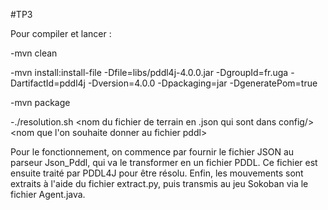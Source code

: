 #TP3

Pour compiler et lancer :

-mvn clean  

-mvn install:install-file -Dfile=libs/pddl4j-4.0.0.jar -DgroupId=fr.uga -DartifactId=pddl4j -Dversion=4.0.0 -Dpackaging=jar -DgeneratePom=true  

-mvn package  

-./resolution.sh <nom du fichier de terrain en .json qui sont dans config/> <nom que l'on souhaite donner au fichier pddl>  



Pour le fonctionnement, on commence par fournir le fichier JSON au parseur Json_Pddl, qui va le transformer en un fichier PDDL. Ce fichier est ensuite traité par PDDL4J pour être résolu. Enfin, les mouvements sont extraits à l'aide du fichier extract.py, puis transmis au jeu Sokoban via le fichier Agent.java.